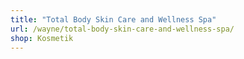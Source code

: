 ```yaml
---
title: "Total Body Skin Care and Wellness Spa"
url: /wayne/total-body-skin-care-and-wellness-spa/
shop: Kosmetik
---
```

